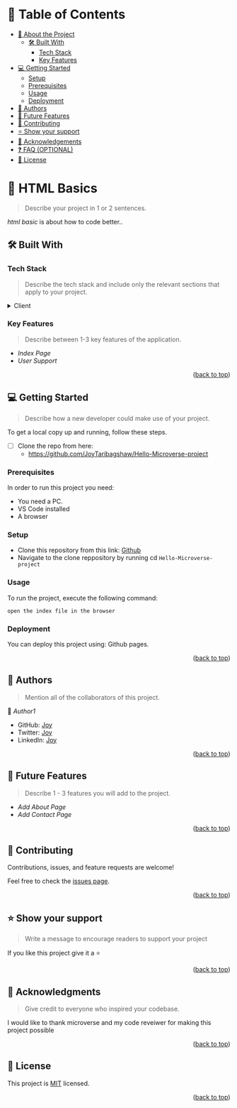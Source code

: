 <a name="readme-top"></a>
# 📗 Table of Contents

- [📖 About the Project](#about-project)
  - [🛠 Built With](#built-with)
    - [Tech Stack](#tech-stack)
    - [Key Features](#key-features)
- [💻 Getting Started](#getting-started)
  - [Setup](#setup)
  - [Prerequisites](#prerequisites)
  - [Usage](#usage)
  - [Deployment](#deployment)
- [👥 Authors](#authors)
- [🔭 Future Features](#future-features)
- [🤝 Contributing](#contributing)
- [⭐ Show your support](#support)
- [🙏 Acknowledgements](#acknowledgements)
- [❓ FAQ (OPTIONAL)](#faq)
- [📝 License](#license)

<!-- PROJECT DESCRIPTION -->

# 📖 HTML Basics <a name="about-project"></a>

> Describe your project in 1 or 2 sentences.

*html basic* is about how to code better..

## 🛠 Built With <a name="built-with"></a>

### Tech Stack <a name="tech-stack"></a>

> Describe the tech stack and include only the relevant sections that apply to your project.

<details>
  <summary>Client</summary>
  <ul>
    <li><a href="https://html.org/">html</a></li>
    <li><a href="https://css.org/">css</a></li>
  </ul>
</details>

### Key Features <a name="key-features"></a>

> Describe between 1-3 key features of the application.

- *Index Page*
- *User Support*

<p align="right">(<a href="#readme-top">back to top</a>)</p>

<!-- GETTING STARTED -->

## 💻 Getting Started <a name="getting-started"></a>

> Describe how a new developer could make use of your project.

To get a local copy up and running, follow these steps.

- [ ] Clone the repo from here:
  - https://github.com/JoyTaribagshaw/Hello-Microverse-project 

### Prerequisites

In order to run this project you need:

- You need a PC.
- VS Code installed
- A browser

<!--
Example command:

sh
 gem install rails

 -->

### Setup

- Clone this repository from this link: 
[Github](https://github.com/JoyTaribagshaw/Hello-Microverse-project)
- Navigate to the clone reppository by running cd `Hello-Microverse-project`

<!--
Example commands:

sh
  cd my-folder
  git clone git@github.com:myaccount/my-project.git

--->

<!--
Example command:

sh
  cd my-project
  gem install

--->

### Usage

To run the project, execute the following command:

    open the index file in the browser

<!--
Example command:

sh
  rails server

--->


### Deployment

You can deploy this project using:
Github pages.

<!--
Example:

sh


 -->

<p align="right">(<a href="#readme-top">back to top</a>)</p>

<!-- AUTHORS -->

## 👥 Authors <a name="authors"></a>

> Mention all of the collaborators of this project.

👤 *Author1*

- GitHub: [Joy](https://github.com/JoyTaribagshaw)
- Twitter: [Joy](https://twitter.com/JoyTariBagshaw)
- LinkedIn: [Joy](https://linkedin.com/in/JoyTari-bagshaw)

<p align="right">(<a href="#readme-top">back to top</a>)</p>

<!-- FUTURE FEATURES -->

## 🔭 Future Features <a name="future-features"></a>

> Describe 1 - 3 features you will add to the project.

- *Add About Page*
- *Add Contact Page*

<p align="right">(<a href="#readme-top">back to top</a>)</p>

<!-- CONTRIBUTING -->

## 🤝 Contributing <a name="contributing"></a>

Contributions, issues, and feature requests are welcome!

Feel free to check the [issues page](https://github.com/JoyTaribagshaw/Hello-Microverse-project/issues/).

<p align="right">(<a href="#readme-top">back to top</a>)</p>

<!-- SUPPORT -->

## ⭐ Show your support <a name="support"></a>

> Write a message to encourage readers to support your project

If you like this project give it a ⭐

<p align="right">(<a href="#readme-top">back to top</a>)</p>

<!-- ACKNOWLEDGEMENTS -->

## 🙏 Acknowledgments <a name="acknowledgements"></a>

> Give credit to everyone who inspired your codebase.

I would like to thank microverse and my code reveiwer for making this project possible

<p align="right">(<a href="#readme-top">back to top</a>)</p>

<!-- LICENSE -->

## 📝 License <a name="license"></a>

This project is [MIT](https://github.com/JoyTaribagshaw/Hello-Microverse-project/blob/master/LICENSE) licensed.

<p align="right">(<a href="#readme-top">back to top</a>)</p>